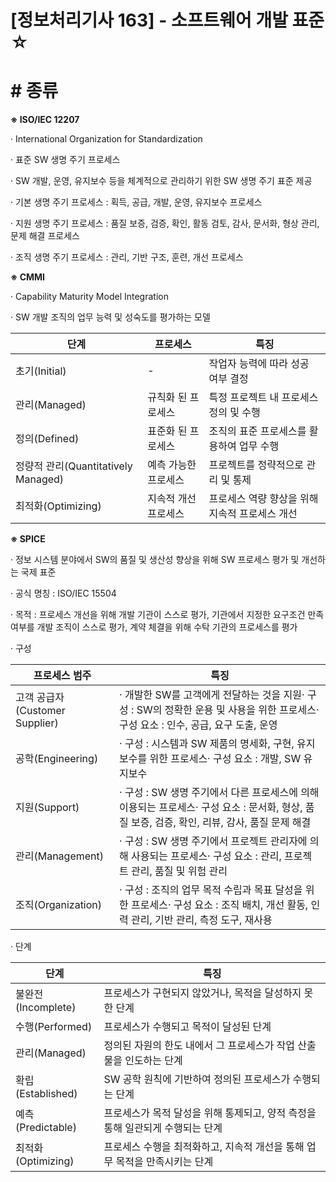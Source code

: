

# [정보처리기사 163] - 소프트웨어 개발 표준 ☆



# **# 종류**

**※ ISO/IEC 12207**

· International Organization for Standardization

· 표준 SW 생명 주기 프로세스

· SW 개발, 운영, 유지보수 등을 체계적으로 관리하기 위한 SW 생명 주기 표준 제공

· 기본 생명 주기 프로세스 : 획득, 공급, 개발, 운영, 유지보수 프로세스

· 지원 생명 주기 프로세스 : 품질 보증, 검증, 확인, 활동 검토, 감사, 문서화, 형상 관리, 문제 해결 프로세스

· 조직 생명 주기 프로세스 : 관리, 기반 구조, 훈련, 개선 프로세스



**※ CMMI**

· Capability Maturity Model Integration

· SW 개발 조직의 업무 능력 및 성숙도를 평가하는 모델

| **단계**                            | **프로세스**         | **특징**                                       |
| ----------------------------------- | -------------------- | ---------------------------------------------- |
| 초기(Initial)                       | -                    | 작업자 능력에 따라 성공 여부 결정              |
| 관리(Managed)                       | 규칙화 된 프로세스   | 특정 프로젝트 내 프로세스 정의 및 수행         |
| 정의(Defined)                       | 표준화 된 프로세스   | 조직의 표준 프로세스를 활용하여 업무 수행      |
| 정량적 관리(Quantitatively Managed) | 예측 가능한 프로세스 | 프로젝트를 정략적으로 관리 및 통제             |
| 최적화(Optimizing)                  | 지속적 개선 프로세스 | 프로세스 역량 향상을 위해 지속적 프로세스 개선 |



**※ SPICE**

· 정보 시스템 분야에서 SW의 품질 및 생산성 향상을 위해 SW 프로세스 평가 및 개선하는 국제 표준

· 공식 명칭 : ISO/IEC 15504

· 목적 : 프로세스 개선을 위해 개발 기관이 스스로 평가, 기관에서 지정한 요구조건 만족 여부를 개발 조직이 스스로 평가, 계약 체결을 위해 수탁 기관의 프로세스를 평가

· 구성

| **프로세스 범주**              | **특징**                                                     |
| ------------------------------ | ------------------------------------------------------------ |
| 고객 공급자(Customer Supplier) | · 개발한 SW를 고객에게 전달하는 것을 지원· 구성 : SW의 정확한 운용 및 사용을 위한 프로세스· 구성 요소 : 인수, 공급, 요구 도출, 운영 |
| 공학(Engineering)              | · 구성 : 시스템과 SW 제품의 명세화, 구현, 유지보수를 위한 프로세스· 구성 요소 : 개발, SW 유지보수 |
| 지원(Support)                  | · 구성 : SW 생명 주기에서 다른 프로세스에 의해 이용되는 프로세스· 구성 요소 : 문서화, 형상, 품질 보증, 검증, 확인, 리뷰, 감사, 품질 문제 해결 |
| 관리(Management)               | · 구성 : SW 생명 주기에서 프로젝트 관리자에 의해 사용되는 프로세스· 구성 요소 : 관리, 프로젝트 관리, 품질 및 위험 관리 |
| 조직(Organization)             | · 구성 : 조직의 업무 목적 수립과 목표 달성을 위한 프로세스· 구성 요소 : 조직 배치, 개선 활동, 인력 관리, 기반 관리, 측정 도구, 재사용 |

· 단계

| **단계**           | **특징**                                                     |
| ------------------ | ------------------------------------------------------------ |
| 불완전(Incomplete) | 프로세스가 구현되지 않았거나, 목적을 달성하지 못한 단계      |
| 수행(Performed)    | 프로세스가 수행되고 목적이 달성된 단계                       |
| 관리(Managed)      | 정의된 자원의 한도 내에서 그 프로세스가 작업 산출물을 인도하는 단계 |
| 확립(Established)  | SW 공학 원칙에 기반하여 정의된 프로세스가 수행되는 단계      |
| 예측(Predictable)  | 프로세스가 목적 달성을 위해 통제되고, 양적 측정을 통해 일관되게 수행되는 단계 |
| 최적화(Optimizing) | 프로세스 수행을 최적화하고, 지속적 개선을 통해 업무 목적을 만족시키는 단계 |